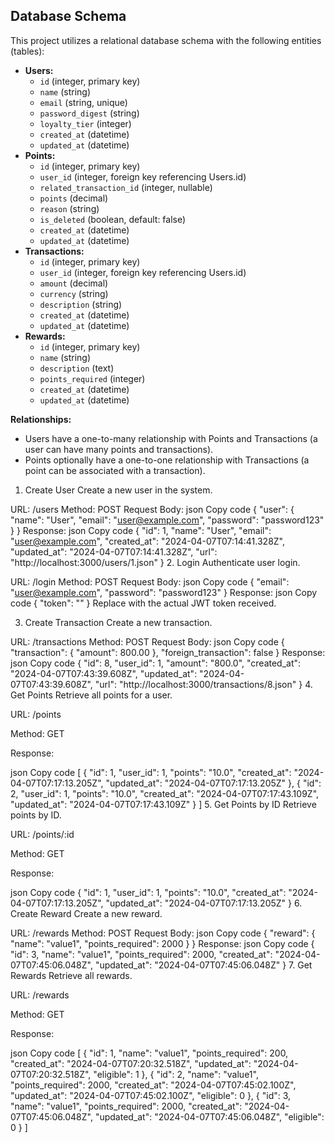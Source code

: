 ## Database Schema

This project utilizes a relational database schema with the following entities (tables):

* **Users:**
    * `id` (integer, primary key)
    * `name` (string)
    * `email` (string, unique)
    * `password_digest` (string)
    * `loyalty_tier` (integer)
    * `created_at` (datetime)
    * `updated_at` (datetime)
* **Points:**
    * `id` (integer, primary key)
    * `user_id` (integer, foreign key referencing Users.id)
    * `related_transaction_id` (integer, nullable)
    * `points` (decimal)
    * `reason` (string)
    * `is_deleted` (boolean, default: false)
    * `created_at` (datetime)
    * `updated_at` (datetime)
* **Transactions:**
    * `id` (integer, primary key)
    * `user_id` (integer, foreign key referencing Users.id)
    * `amount` (decimal)
    * `currency` (string)
    * `description` (string)
    * `created_at` (datetime)
    * `updated_at` (datetime)
* **Rewards:**
    * `id` (integer, primary key)
    * `name` (string)
    * `description` (text)
    * `points_required` (integer)
    * `created_at` (datetime)
    * `updated_at` (datetime)

**Relationships:**

* Users have a one-to-many relationship with Points and Transactions (a user can have many points and transactions).
* Points optionally have a one-to-one relationship with Transactions (a point can be associated with a transaction).

1. Create User
Create a new user in the system.

URL: /users
Method: POST
Request Body:
json
Copy code
{
    "user": {
        "name": "User",
        "email": "user@example.com",
        "password": "password123"
    }
}
Response:
json
Copy code
{
    "id": 1,
    "name": "User",
    "email": "user@example.com",
    "created_at": "2024-04-07T07:14:41.328Z",
    "updated_at": "2024-04-07T07:14:41.328Z",
    "url": "http://localhost:3000/users/1.json"
}
2. Login
Authenticate user login.

URL: /login
Method: POST
Request Body:
json
Copy code
{
    "email": "user@example.com",
    "password": "password123"
}
Response:
json
Copy code
{
    "token": "<JWT token>"
}
Replace <JWT token> with the actual JWT token received.

3. Create Transaction
Create a new transaction.

URL: /transactions
Method: POST
Request Body:
json
Copy code
{
    "transaction": {
        "amount": 800.00
    },
    "foreign_transaction": false
}
Response:
json
Copy code
{
    "id": 8,
    "user_id": 1,
    "amount": "800.0",
    "created_at": "2024-04-07T07:43:39.608Z",
    "updated_at": "2024-04-07T07:43:39.608Z",
    "url": "http://localhost:3000/transactions/8.json"
}
4. Get Points
Retrieve all points for a user.

URL: /points

Method: GET

Response:

json
Copy code
[
    {
        "id": 1,
        "user_id": 1,
        "points": "10.0",
        "created_at": "2024-04-07T07:17:13.205Z",
        "updated_at": "2024-04-07T07:17:13.205Z"
    },
    {
        "id": 2,
        "user_id": 1,
        "points": "10.0",
        "created_at": "2024-04-07T07:17:43.109Z",
        "updated_at": "2024-04-07T07:17:43.109Z"
    }
]
5. Get Points by ID
Retrieve points by ID.

URL: /points/:id

Method: GET

Response:

json
Copy code
{
    "id": 1,
    "user_id": 1,
    "points": "10.0",
    "created_at": "2024-04-07T07:17:13.205Z",
    "updated_at": "2024-04-07T07:17:13.205Z"
}
6. Create Reward
Create a new reward.

URL: /rewards
Method: POST
Request Body:
json
Copy code
{
    "reward": {
        "name": "value1",
        "points_required": 2000
    }
}
Response:
json
Copy code
{
    "id": 3,
    "name": "value1",
    "points_required": 2000,
    "created_at": "2024-04-07T07:45:06.048Z",
    "updated_at": "2024-04-07T07:45:06.048Z"
}
7. Get Rewards
Retrieve all rewards.

URL: /rewards

Method: GET

Response:

json
Copy code
[
    {
        "id": 1,
        "name": "value1",
        "points_required": 200,
        "created_at": "2024-04-07T07:20:32.518Z",
        "updated_at": "2024-04-07T07:20:32.518Z",
        "eligible": 1
    },
    {
        "id": 2,
        "name": "value1",
        "points_required": 2000,
        "created_at": "2024-04-07T07:45:02.100Z",
        "updated_at": "2024-04-07T07:45:02.100Z",
        "eligible": 0
    },
    {
        "id": 3,
        "name": "value1",
        "points_required": 2000,
        "created_at": "2024-04-07T07:45:06.048Z",
        "updated_at": "2024-04-07T07:45:06.048Z",
        "eligible": 0
    }
]
